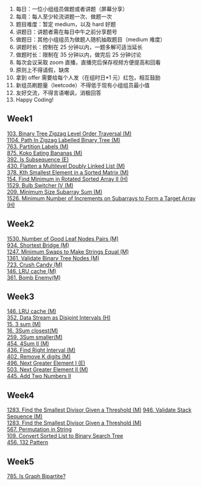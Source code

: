 1. 每日：一位小组组员做题或者讲题（屏幕分享）
2. 每周：每人至少轮流讲题一次、做题一次
3. 题目难度：暂定 medium，以及 hard 好题
4. 讲题日：讲题者需在每日中午之前分享题号
5. 做题日：其他小组组员为做题人随机抽取题目（medium 难度）
6. 讲题时长：控制在 25 分钟以内，一题多解可适当延长
7. 做题时长：限制在 35 分钟以内，做完后 25 分钟讨论
8. 每次会议采取 zoom 直播，直播完后保存视频方便提高和回看
9. 原则上不得请假，缺席
10. 拿到 offer 需要给每个人发（在组时日\*1 元）红包，相互鼓励
11. 新组员刷题量（leetcode）不得低于现有小组组员最小值
12. 友好交流，不得言语嘲讽，消极回答
13. Happy Coding!

## Week1  
[103. Binary Tree Zigzag Level Order Traversal (M)](https://leetcode.com/problems/binary-tree-zigzag-level-order-traversal)  
[1104. Path In Zigzag Labelled Binary Tree (M)](https://leetcode.com/problems/path-in-zigzag-labelled-binary-tree/)  
[763. Partition Labels (M)](https://leetcode.com/problems/partition-labels/)  
[875. Koko Eating Bananas (M)](https://leetcode.com/problems/koko-eating-bananas/)  
[392. Is Subsequence (E)](https://leetcode.com/problems/is-subsequence/)  
[430. Flatten a Multilevel Doubly Linked List (M)](https://leetcode.com/problems/flatten-a-multilevel-doubly-linked-list/)  
[378. Kth Smallest Element in a Sorted Matrix (M)](https://leetcode.com/problems/kth-smallest-element-in-a-sorted-matrix/)  
[154. Find Minimum in Rotated Sorted Array II (H)](https://leetcode.com/problems/find-minimum-in-rotated-sorted-array-ii/)  
[1529. Bulb Switcher IV (M)](https://leetcode.com/problems/bulb-switcher-iv/)  
[209. Minimum Size Subarray Sum (M)](https://leetcode.com/problems/minimum-size-subarray-sum/submissions/)  
[1526. Minimum Number of Increments on Subarrays to Form a Target Array (H)](https://leetcode.com/problems/minimum-number-of-increments-on-subarrays-to-form-a-target-array/)  

## Week2  
[1530. Number of Good Leaf Nodes Pairs (M)](https://leetcode.com/problems/number-of-good-leaf-nodes-pairs/)  
[934. Shortest Bridge (M)](https://leetcode.com/problems/shortest-bridge/)  
[1247. Minimum Swaps to Make Strings Equal (M)](https://leetcode.com/problems/minimum-swaps-to-make-strings-equal/)  
[1361. Validate Binary Tree Nodes (M)](https://leetcode.com/problems/validate-binary-tree-nodes/)  
[723. Crush Candy (M)](https://leetcode.com/problems/candy-crush/)  
[146. LRU cache (M)](https://leetcode.com/problems/lru-cache/)  
[361. Bomb Enemy(M)](https://leetcode.com/problems/bomb-enemy/)  

## Week3  
[146. LRU cache (M)](https://leetcode.com/problems/lru-cache/)  
[352. Data Stream as Disjoint Intervals (H)](https://leetcode.com/problems/data-stream-as-disjoint-intervals/)  
[15. 3 sum (M)](https://leetcode.com/problems/3sum/)  
[16. 3Sum closest(M)](https://leetcode.com/problems/3sum-closest/)  
[259. 3Sum smaller(M)](https://leetcode.com/problems/3sum-smaller/)  
[454. 4Sum II (M)](https://leetcode.com/problems/4sum-ii/)  
[436. Find Right Interval (M)](https://leetcode.com/problems/find-right-interval/)  
[402. Remove K digits (M)](https://leetcode.com/problems/remove-k-digits/)  
[496. Next Greater Element I (E)](https://leetcode.com/problems/next-greater-element-i/)  
[503. Next Greater Element II (M)](https://leetcode.com/problems/next-greater-element-ii/)  
[445. Add Two Numbers II](https://leetcode.com/problems/add-two-numbers-ii/)  

## Week4
[1283. Find the Smallest Divisor Given a Threshold (M)](https://leetcode.com/problems/find-the-smallest-divisor-given-a-threshold/)
[946. Validate Stack Sequence (M)](https://leetcode.com/problems/validate-stack-sequences/)  
[1283. Find the Smallest Divisor Given a Threshold (M)](https://leetcode.com/problems/find-the-smallest-divisor-given-a-threshold)  
[567. Permutation in String](https://leetcode.com/problems/permutation-in-string/)  
[109. Convert Sorted List to Binary Search Tree](https://leetcode.com/problems/convert-sorted-list-to-binary-search-tree/)  
[456. 132 Pattern](https://leetcode.com/problems/132-pattern/)  

## Week5
[785. Is Graph Bipartite?](https://leetcode.com/problems/is-graph-bipartite/)  
